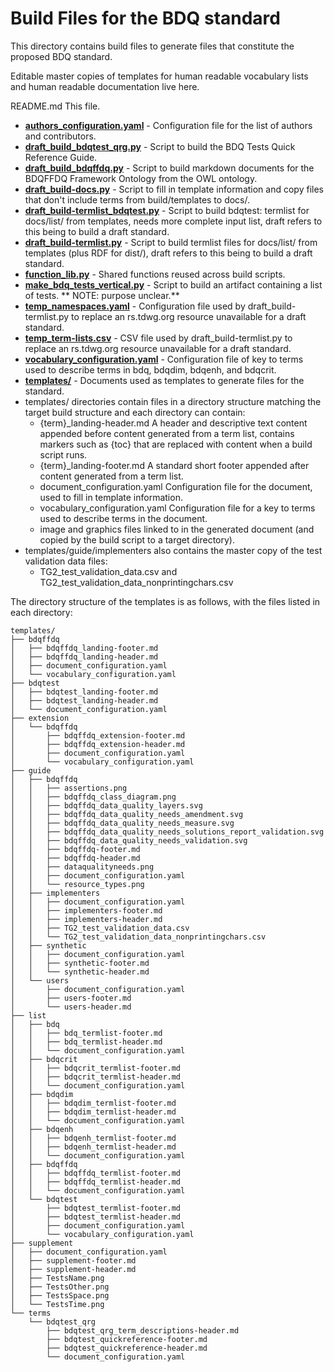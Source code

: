 # Build Files for the BDQ standard
 
This directory contains build files to generate files that constitute the proposed BDQ standard.

Editable master copies of templates for human readable vocabulary lists and human readable documentation live here.

README.md  This file.
- [**authors_configuration.yaml**](authors_configuration.yaml) - Configuration file for the list of authors and contributors.
- [**draft_build_bdqtest_qrg.py**](draft_build_bdqtest_qrg.py) - Script to build the BDQ Tests Quick Reference Guide.
- [**draft_build_bdqffdq.py**](draft_build_bdqffdq.py) - Script to build markdown documents for the BDQFFDQ Framework Ontology from the OWL ontology.
- [**draft_build-docs.py**](draft_build-docs.py) - Script to fill in template information and copy files that don't include terms from build/templates to docs/.
- [**draft_build-termlist_bdqtest.py**](draft_build-termlist_bdqtest.py) - Script to build bdqtest: termlist for docs/list/ from templates, needs more complete input list, draft refers to this being to build a draft standard.
- [**draft_build-termlist.py**](draft_build-termlist.py) - Script to build termlist files for docs/list/ from templates (plus RDF for dist/), draft refers to this being to build a draft standard.
- [**function_lib.py**](function_lib.py) - Shared functions reused across build scripts.
- [**make_bdq_tests_vertical.py**](make_bdq_tests_vertical.py) - Script to build an artifact containing a list of tests. ** NOTE: purpose unclear.**
- [**temp_namespaces.yaml**](temp_namespaces.yaml) - Configuration file used by draft_build-termlist.py to replace an rs.tdwg.org resource unavailable for a draft standard.
- [**temp_term-lists.csv**](temp_term-lists.csv) - CSV file used by draft_build-termlist.py to replace an rs.tdwg.org resource unavailable for a draft standard.
- [**vocabulary_configuration.yaml**](vocabulary_configuration.yaml) - Configuration file of key to terms used to describe terms in bdq, bdqdim, bdqenh, and bdqcrit.
- [**templates/**](templates/) - Documents used as templates to generate files for the standard.
 - templates/ directories contain files in a directory structure matching the target build structure and each directory can contain:
   - {term}\_landing-header.md  A header and descriptive text content appended before content generated from a term list, contains markers such as {toc} that are replaced with content when a build script runs.
   - {term}\_landing-footer.md A standard short footer appended after content generated from a term list.
   - document_configuration.yaml Configuration file for the document, used to fill in template information.
   - vocabulary_configuration.yaml Configuration file for a key to terms used to describe terms in the document.
   - image and graphics files linked to in the generated document (and copied by the build script to a target directory).
 - templates/guide/implementers also contains the master copy of the test validation data files:
   - TG2_test_validation_data.csv and TG2_test_validation_data_nonprintingchars.csv 

The directory structure of the templates is as follows, with the files listed in each directory:

    templates/
    ├── bdqffdq
    │   ├── bdqffdq_landing-footer.md
    │   ├── bdqffdq_landing-header.md
    │   ├── document_configuration.yaml
    │   └── vocabulary_configuration.yaml
    ├── bdqtest
    │   ├── bdqtest_landing-footer.md
    │   ├── bdqtest_landing-header.md
    │   └── document_configuration.yaml
    ├── extension
    │   └── bdqffdq
    │       ├── bdqffdq_extension-footer.md
    │       ├── bdqffdq_extension-header.md
    │       ├── document_configuration.yaml
    │       └── vocabulary_configuration.yaml
    ├── guide
    │   ├── bdqffdq
    │   │   ├── assertions.png
    │   │   ├── bdqffdq_class_diagram.png
    │   │   ├── bdqffdq_data_quality_layers.svg
    │   │   ├── bdqffdq_data_quality_needs_amendment.svg
    │   │   ├── bdqffdq_data_quality_needs_measure.svg
    │   │   ├── bdqffdq_data_quality_needs_solutions_report_validation.svg
    │   │   ├── bdqffdq_data_quality_needs_validation.svg
    │   │   ├── bdqffdq-footer.md
    │   │   ├── bdqffdq-header.md
    │   │   ├── dataqualityneeds.png
    │   │   ├── document_configuration.yaml
    │   │   └── resource_types.png
    │   ├── implementers
    │   │   ├── document_configuration.yaml
    │   │   ├── implementers-footer.md
    │   │   ├── implementers-header.md
    │   │   ├── TG2_test_validation_data.csv
    │   │   └── TG2_test_validation_data_nonprintingchars.csv
    │   ├── synthetic
    │   │   ├── document_configuration.yaml
    │   │   ├── synthetic-footer.md
    │   │   └── synthetic-header.md
    │   └── users
    │       ├── document_configuration.yaml
    │       ├── users-footer.md
    │       └── users-header.md
    ├── list
    │   ├── bdq
    │   │   ├── bdq_termlist-footer.md
    │   │   ├── bdq_termlist-header.md
    │   │   └── document_configuration.yaml
    │   ├── bdqcrit
    │   │   ├── bdqcrit_termlist-footer.md
    │   │   ├── bdqcrit_termlist-header.md
    │   │   └── document_configuration.yaml
    │   ├── bdqdim
    │   │   ├── bdqdim_termlist-footer.md
    │   │   ├── bdqdim_termlist-header.md
    │   │   └── document_configuration.yaml
    │   ├── bdqenh
    │   │   ├── bdqenh_termlist-footer.md
    │   │   ├── bdqenh_termlist-header.md
    │   │   └── document_configuration.yaml
    │   ├── bdqffdq
    │   │   ├── bdqffdq_termlist-footer.md
    │   │   ├── bdqffdq_termlist-header.md
    │   │   └── document_configuration.yaml
    │   └── bdqtest
    │       ├── bdqtest_termlist-footer.md
    │       ├── bdqtest_termlist-header.md
    │       ├── document_configuration.yaml
    │       └── vocabulary_configuration.yaml
    ├── supplement
    │   ├── document_configuration.yaml
    │   ├── supplement-footer.md
    │   ├── supplement-header.md
    │   ├── TestsName.png
    │   ├── TestsOther.png
    │   ├── TestsSpace.png
    │   └── TestsTime.png
    └── terms
        └── bdqtest_qrg
            ├── bdqtest_qrg_term_descriptions-header.md
            ├── bdqtest_quickreference-footer.md
            ├── bdqtest_quickreference-header.md
            └── document_configuration.yaml
